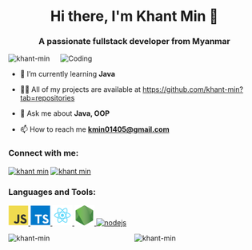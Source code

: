 <h1 align="center">Hi there, I'm Khant Min 👋</h1>
<h3 align="center">A passionate fullstack developer from Myanmar</h3>
<img align="right" alt="Coding" width="400" src="https://www.careerguide.com/career/wp-content/uploads/2020/03/full-stack-development.gif"/>

<p align="left"> <img src="https://komarev.com/ghpvc/?username=khant-min&label=Profile%20views&color=0e75b6&style=flat" alt="khant-min" /> </p>

- 🌱 I’m currently learning **Java**

- 👨‍💻 All of my projects are available at https://github.com/khant-min?tab=repositories

- 💬 Ask me about **Java, OOP**

- 📫 How to reach me **kmin01405@gmail.com**

<h3 align="left">Connect with me:</h3>

<p align="left">
<a href="https://www.facebook.com/profile.php?id=100056090291385&mibextid=ZbWKwL" target="blank">
  <img align="center" src="https://raw.githubusercontent.com/rahuldkjain/github-profile-readme-generator/master/src/images/icons/Social/facebook.svg" alt="khant min" height="30" width="40" /></a>
  
<a href="mailto:kmin01405@gmail.com">
  <img align="center" src="https://upload.wikimedia.org/wikipedia/commons/7/7e/Gmail_icon_%282020%29.svg" alt="khant min" height="30" width="40"/>  
</a>
</p>

<h3 align="left">Languages and Tools:</h3>

<p style={{display: 'flex', gap: '100px'}}>
  <a href="https://developer.mozilla.org/en-US/docs/Web/JavaScript" target="_blank" rel="noreferrer"> 
    <img src="https://raw.githubusercontent.com/devicons/devicon/master/icons/javascript/javascript-original.svg" alt="javascript" width="40" height="40"/> 
   </a>

  <a href="https://www.typescriptlang.org/" target="_blank" rel="noreferrer"> 
    <img src="https://raw.githubusercontent.com/devicons/devicon/master/icons/typescript/typescript-original.svg" alt="typescript" width="40" height="40"/> 
  </a>

  <a href="https://reactjs.org/" target="_blank" rel="noreferrer"> 
    <img src="https://raw.githubusercontent.com/github/explore/80688e429a7d4ef2fca1e82350fe8e3517d3494d/topics/react/react.png" alt="react" width="40" height="40"/> 
  </a>
  
  <a href="https://nodejs.org" target="_blank" rel="noreferrer"> 
    <img src="https://raw.githubusercontent.com/github/explore/80688e429a7d4ef2fca1e82350fe8e3517d3494d/topics/nodejs/nodejs.png" alt="nodejs" width="40" height="40"/>
  </a>

  <a href="https://www.java.com/" target="_blank" rel="noreferrer"> 
    <img src="https://www.svgrepo.com/show/184143/java.svg" alt="nodejs" width="40" height="40"/> 
  </a> 
</p>

<p>
  <img align="left" width="50%" src="https://github-readme-stats.vercel.app/api?username=khant-min&show_icons=true&theme=cobalt" alt="khant-min" />
</p>

<p>
  <img align="left" width="40%" src="https://github-readme-stats.vercel.app/api/top-langs?username=khant-min&show_icons=true&locale=en&layout=compact" alt="khant-min" />
</p>
